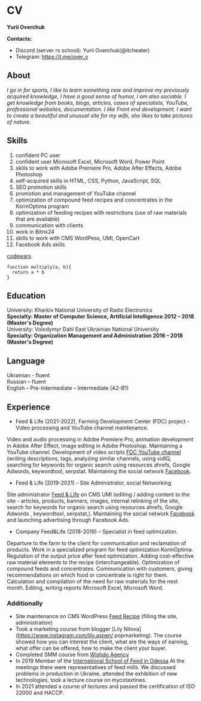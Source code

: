 #  CV 

**Yurii Overchuk**

**Contacts:**
* Discord (server rs school): Yurii Overchuk(@itcheater)
* Telegram: <https://t.me/over_y>

## About 
*I go in for sports, I like to learn something new and improve my previously acquired knowledge, I have a good sense of humor, I am also sociable.
I get knowledge from books, blogs, articles, cases of specialists, YouTube, professional websites, documentation.
I like Front end development. I want to create a beautiful and unusual site for my wife, she likes to take pictures of nature.*

## Skills 
1. confident PC user
2. confident user Microsoft Excel, Microsoft Word, Power Point
3. skills to work with Adobe Premiere Pro, Adobe After Effects, Adobe Photoshop 
4. self-acquired skills in HTML, CSS, Python, JavaScript, SQL
5. SEO promotion skills
6. promotion and management of YouTube channel
7. optimization of compound feed recipes and concentrates in the KormOptima program
8. optimization of feeding recipes with restrictions (use of raw materials that are available)
9. communication with clients
10. work in Bitrix24
11. skills to work with CMS WordPess, UMI, OpenCart
12. Facebook Ads skills

[codewars](https://www.codewars.com/users/ITcheater)<br/>
```
function multiply(a, b){
  return a * b
}
```

## Education
University: Kharkiv National University of Radio Electronics<br/>
**Specialty: Master of Computer Science, Artificial Intelligence 2012 – 2018 (Master's Degree)**<br/>
University: Volodymyr Dahl East Ukrainian National University<br/>
**Specialty: Organization Management and Administration 2016 – 2018 (Master's Degree)**

## Language
Ukrainian - fluent<br/>
Russian – fluent<br/>
English –  Pre-Intermediate – Intermediate (A2-B1)

## Experience
*	Feed & Life (2021-2022), Farming Development Center (FDC) project - Video processing and YouTube channel maintenance.

Video and audio processing in Adobe Premiere Pro, animation development in Adobe After Effect, image editing in Adobe Photoshop. 
Maintaining a YouTube channel. Development of video scripts [FDC YouTube channel](https://www.youtube.com/channel/UCRUNXTqOUfOJbS0cLW2gjUQ/featured) 
(writing descriptions, tags, analyzing similar channels, using vidIQ, searching for keywords for organic search using resources ahrefs, 
Google Adwords, keywordtool, serpstat. Maintaining the social network [Facebook](https://www.facebook.com/fdc.ukraine). 
*	Feed & Life (2019-2021) - Site Administrator, social Networking

Site administrator [Feed & Life](https://feedlife.com.ua/ua/) on CMS UMI (editing / adding content to the site - articles, 
products, banners, images, internal relinking of the site, search for keywords for organic search using resources ahrefs, Google Adwords , keywordtool, serpstat,). 
Maintaining the social network [Facebook](https://www.facebook.com/feedlife.company) and launching advertising through Facebook Ads. 
*	Company Feed&Life (2018-2019) – Specialist in feed optimization.

Departure to the farm to the client for communication and reclamation of products. Work in a specialized program for feed optimization KormOptima. 
Regulation of the output price after feed optimization. Adding cost-effective raw material elements to the recipe (interchangeable). 
Optimization of compound feeds and concentrates. Communication with customers, giving recommendations on which food or concentrate is right for them. 
Calculation and compilation of the need for raw materials for the next month. Editing, writing reports Microsoft Excel, Microsoft Word.


### Additionally

* Site maintenance on CMS WordPress [Feed Recipe](https://fdrecipe.com/uk/) (filling the site, administration)
* Took a marketing course from blogger [Lily Nilova](https://www.instagram.com/lily.aspen/ popmarketing). The course showed how you can interest the client, 
what are the ways of earning, what offer can be offered, how to make the client your buyer.
* Completed SMM course from [Wishdo Agency](https://www.instagram.com/wishdo.agency/)
* In 2019 Member of the [International School of Feed in Odessa](http://isf.ontu.edu.ua/foto-zvit-6-sesiyi-isf-cherven-2019-r/)
At the meetings there were representatives of feed mills. We discussed problems in production in Ukraine, attended the exhibition of new technologies, 
took a lecture course on mycotaxtines.
* In 2021 attended a course of lectures and passed the certification of ISO 22000 and HACCP.



